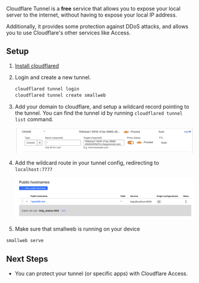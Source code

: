 
Cloudflare Tunnel is a **free** service that allows you to expose your local server to the internet, without having to expose your local IP address.

Additionally, it provides some protection against DDoS attacks, and allows you to use Cloudflare's other services like Access.

## Setup

1. [Install cloudflared](https://developers.cloudflare.com/cloudflare-one/connections/connect-networks/downloads/)

1. Login and create a new tunnel.

    ```bash
    cloudflared tunnel login
    cloudflared tunnel create smallweb
    ```

1. Add your domain to cloudflare, and setup a wildcard record pointing to the tunnel. You can find the tunnel id by running `cloudflared tunnel list` command.

    ![alt text](./dns.png)

1. Add the wildcard route in your tunnel config, redirecting to `localhost:7777`

    ![alt text](./wildcard.png)

1. Make sure that smallweb is running on your device

```ts
smallweb serve
```

## Next Steps

- You can protect your tunnel (or specific apps) with Cloudflare Access.
